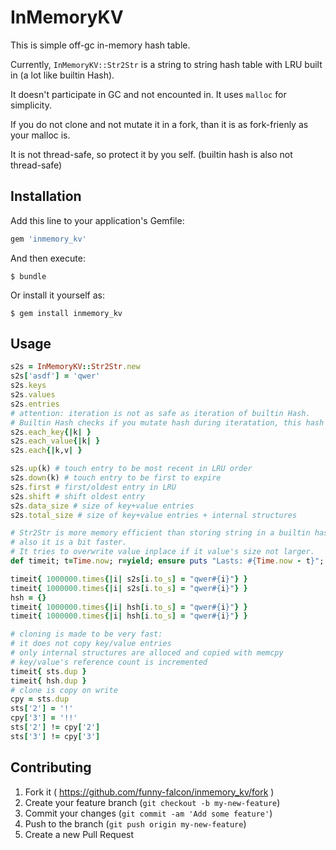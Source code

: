 # InMemoryKV

This is simple off-gc in-memory hash table.

Currently, `InMemoryKV::Str2Str` is a string to string hash table
with LRU built in (a lot like builtin Hash).

It doesn't participate in GC and not encounted in. It uses `malloc` for simplicity.

If you do not clone and not mutate it in a fork, than it is as fork-frienly as your malloc is.

It is not thread-safe, so protect it by you self. (builtin hash is also not thread-safe)

## Installation

Add this line to your application's Gemfile:

```ruby
gem 'inmemory_kv'
```

And then execute:

    $ bundle

Or install it yourself as:

    $ gem install inmemory_kv

## Usage

```ruby
s2s = InMemoryKV::Str2Str.new
s2s['asdf'] = 'qwer'
s2s.keys
s2s.values
s2s.entries
# attention: iteration is not as safe as iteration of builtin Hash.
# Builtin Hash checks if you mutate hash during iteratation, this hash doesn't.
s2s.each_key{|k| }
s2s.each_value{|k| }
s2s.each{|k,v| }

s2s.up(k) # touch entry to be most recent in LRU order
s2s.down(k) # touch entry to be first to expire
s2s.first # first/oldest entry in LRU
s2s.shift # shift oldest entry
s2s.data_size # size of key+value entries
s2s.total_size # size of key+value entries + internal structures

# Str2Str is more memory efficient than storing string in a builtin hash
# also it is a bit faster.
# It tries to overwrite value inplace if it value's size not larger.
def timeit; t=Time.now; r=yield; ensure puts "Lasts: #{Time.now - t}"; r; end

timeit{ 1000000.times{|i| s2s[i.to_s] = "qwer#{i}"} }
timeit{ 1000000.times{|i| s2s[i.to_s] = "qwer#{i}"} }
hsh = {}
timeit{ 1000000.times{|i| hsh[i.to_s] = "qwer#{i}"} }
timeit{ 1000000.times{|i| hsh[i.to_s] = "qwer#{i}"} }

# cloning is made to be very fast:
# it does not copy key/value entries
# only internal structures are alloced and copied with memcpy
# key/value's reference count is incremented
timeit{ sts.dup }
timeit{ hsh.dup }
# clone is copy on write
cpy = sts.dup
sts['2'] = '!'
cpy['3'] = '!!'
sts['2'] != cpy['2']
sts['3'] != cpy['3']
```

## Contributing

1. Fork it ( https://github.com/funny-falcon/inmemory_kv/fork )
2. Create your feature branch (`git checkout -b my-new-feature`)
3. Commit your changes (`git commit -am 'Add some feature'`)
4. Push to the branch (`git push origin my-new-feature`)
5. Create a new Pull Request
